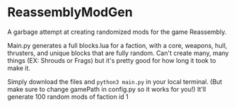 # ReassemblyModGen
A garbage attempt at creating randomized mods for the game Reassembly.

Main.py generates a full blocks.lua for a faction, with a core, weapons, hull, thrusters, and unique blocks that are fully random.
Can't create many, many things (EX: Shrouds or Frags) but it's pretty good for how long it took to make it.

Simply download the files and `python3 main.py` in your local terminal. (But make sure to change gamePath in config.py so it works for you!)
It'll generate 100 random mods of faction id 1
